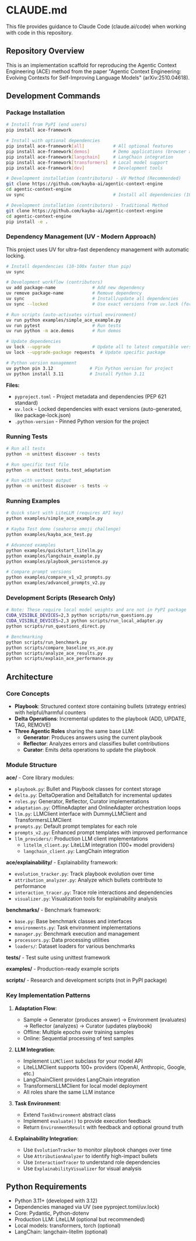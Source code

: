 # CLAUDE.md

This file provides guidance to Claude Code (claude.ai/code) when working with code in this repository.

## Repository Overview

This is an implementation scaffold for reproducing the Agentic Context Engineering (ACE) method from the paper "Agentic Context Engineering: Evolving Contexts for Self-Improving Language Models" (arXiv:2510.04618).

## Development Commands

### Package Installation
```bash
# Install from PyPI (end users)
pip install ace-framework

# Install with optional dependencies
pip install ace-framework[all]           # All optional features
pip install ace-framework[demos]         # Demo applications (browser automation)
pip install ace-framework[langchain]     # LangChain integration
pip install ace-framework[transformers]  # Local model support
pip install ace-framework[dev]           # Development tools

# Development installation (contributors) - UV Method (Recommended)
git clone https://github.com/kayba-ai/agentic-context-engine
cd agentic-context-engine
uv sync                                  # Install all dependencies (10-100x faster than pip)

# Development installation (contributors) - Traditional Method
git clone https://github.com/kayba-ai/agentic-context-engine
cd agentic-context-engine
pip install -e .
```

### Dependency Management (UV - Modern Approach)
This project uses UV for ultra-fast dependency management with automatic locking.

```bash
# Install dependencies (10-100x faster than pip)
uv sync

# Development workflow (contributors)
uv add package-name              # Add new dependency
uv remove package-name           # Remove dependency
uv sync                          # Install/update all dependencies
uv sync --locked                 # Use exact versions from uv.lock (for CI)

# Run scripts (auto-activates virtual environment)
uv run python examples/simple_ace_example.py
uv run pytest                    # Run tests
uv run python -m ace.demos       # Run demos

# Update dependencies
uv lock --upgrade                # Update all to latest compatible versions
uv lock --upgrade-package requests  # Update specific package

# Python version management
uv python pin 3.12              # Pin Python version for project
uv python install 3.11          # Install Python 3.11
```

**Files:**
- `pyproject.toml` - Project metadata and dependencies (PEP 621 standard)
- `uv.lock` - Locked dependencies with exact versions (auto-generated, like package-lock.json)
- `.python-version` - Pinned Python version for the project

### Running Tests
```bash
# Run all tests
python -m unittest discover -s tests

# Run specific test file
python -m unittest tests.test_adaptation

# Run with verbose output
python -m unittest discover -s tests -v
```

### Running Examples
```bash
# Quick start with LiteLLM (requires API key)
python examples/simple_ace_example.py

# Kayba Test demo (seahorse emoji challenge)
python examples/kayba_ace_test.py

# Advanced examples
python examples/quickstart_litellm.py
python examples/langchain_example.py
python examples/playbook_persistence.py

# Compare prompt versions
python examples/compare_v1_v2_prompts.py
python examples/advanced_prompts_v2.py
```

### Development Scripts (Research Only)
```bash
# Note: These require local model weights and are not in PyPI package
CUDA_VISIBLE_DEVICES=2,3 python scripts/run_questions.py
CUDA_VISIBLE_DEVICES=2,3 python scripts/run_local_adapter.py
python scripts/run_questions_direct.py

# Benchmarking
python scripts/run_benchmark.py
python scripts/compare_baseline_vs_ace.py
python scripts/analyze_ace_results.py
python scripts/explain_ace_performance.py
```

## Architecture

### Core Concepts
- **Playbook**: Structured context store containing bullets (strategy entries) with helpful/harmful counters
- **Delta Operations**: Incremental updates to the playbook (ADD, UPDATE, TAG, REMOVE)
- **Three Agentic Roles** sharing the same base LLM:
  - **Generator**: Produces answers using the current playbook
  - **Reflector**: Analyzes errors and classifies bullet contributions
  - **Curator**: Emits delta operations to update the playbook

### Module Structure

**ace/** - Core library modules:
- `playbook.py`: Bullet and Playbook classes for context storage
- `delta.py`: DeltaOperation and DeltaBatch for incremental updates
- `roles.py`: Generator, Reflector, Curator implementations
- `adaptation.py`: OfflineAdapter and OnlineAdapter orchestration loops
- `llm.py`: LLMClient interface with DummyLLMClient and TransformersLLMClient
- `prompts.py`: Default prompt templates for each role
- `prompts_v2.py`: Enhanced prompt templates with improved performance
- `llm_providers/`: Production LLM client implementations
  - `litellm_client.py`: LiteLLM integration (100+ model providers)
  - `langchain_client.py`: LangChain integration

**ace/explainability/** - Explainability framework:
- `evolution_tracker.py`: Track playbook evolution over time
- `attribution_analyzer.py`: Analyze which bullets contribute to performance
- `interaction_tracer.py`: Trace role interactions and dependencies
- `visualizer.py`: Visualization tools for explainability analysis

**benchmarks/** - Benchmark framework:
- `base.py`: Base benchmark classes and interfaces
- `environments.py`: Task environment implementations
- `manager.py`: Benchmark execution and management
- `processors.py`: Data processing utilities
- `loaders/`: Dataset loaders for various benchmarks

**tests/** - Test suite using unittest framework

**examples/** - Production-ready example scripts

**scripts/** - Research and development scripts (not in PyPI package)

### Key Implementation Patterns

1. **Adaptation Flow**:
   - Sample → Generator (produces answer) → Environment (evaluates) → Reflector (analyzes) → Curator (updates playbook)
   - Offline: Multiple epochs over training samples
   - Online: Sequential processing of test samples

2. **LLM Integration**:
   - Implement `LLMClient` subclass for your model API
   - LiteLLMClient supports 100+ providers (OpenAI, Anthropic, Google, etc.)
   - LangChainClient provides LangChain integration
   - TransformersLLMClient for local model deployment
   - All roles share the same LLM instance

3. **Task Environment**:
   - Extend `TaskEnvironment` abstract class
   - Implement `evaluate()` to provide execution feedback
   - Return `EnvironmentResult` with feedback and optional ground truth

4. **Explainability Integration**:
   - Use `EvolutionTracker` to monitor playbook changes over time
   - Use `AttributionAnalyzer` to identify high-impact bullets
   - Use `InteractionTracer` to understand role dependencies
   - Use `ExplainabilityVisualizer` for visual analysis

## Python Requirements
- Python 3.11+ (developed with 3.12)
- Dependencies managed via UV (see pyproject.toml/uv.lock)
- Core: Pydantic, Python-dotenv
- Production LLM: LiteLLM (optional but recommended)
- Local models: transformers, torch (optional)
- LangChain: langchain-litellm (optional)